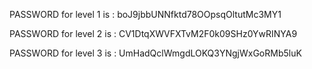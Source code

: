PASSWORD for level 1 is : boJ9jbbUNNfktd78OOpsqOltutMc3MY1


PASSWORD for level 2 is : CV1DtqXWVFXTvM2F0k09SHz0YwRINYA9


PASSWORD for level 3 is : UmHadQclWmgdLOKQ3YNgjWxGoRMb5luK


